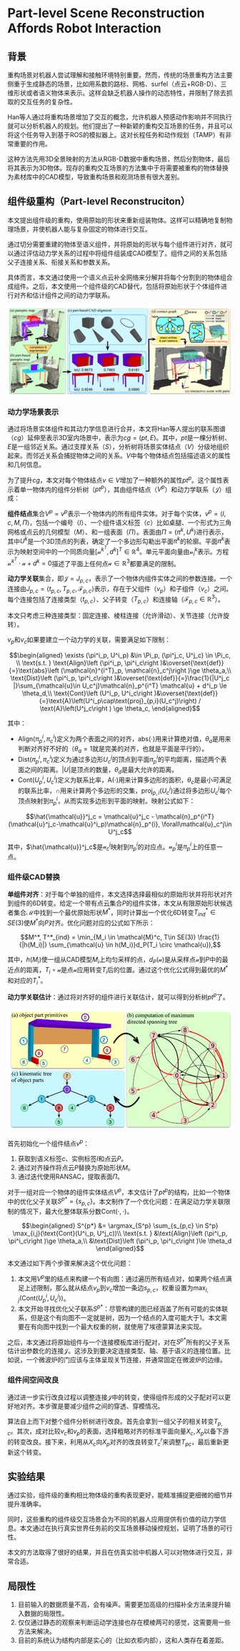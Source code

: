 # Part-level Scene Reconstruction Affords Robot Interaction

## 背景

重构场景对机器人尝试理解和接触环境特别重要。然而，传统的场景重构方法主要侧重于生成静态的场景，比如用系数的路标、网格、surfel（点云+RGB-D）、三维形状或者语义物体来表示。这样会缺乏机器人操作的动态特性，并限制了除去抓取的交互任务的复杂性。

Han等人通过将重构场景增加了交互的概念，允许机器人预感动作影响并不同执行就可以分析机器人的规划。他们提出了一种新颖的重构交互场景的任务，并且可以将这个任务导入到基于ROS的模拟器上。这对长程任务和动作规划（TAMP）有非常重要的作用。

这种方法先用3D全景映射的方法从RGB-D数据中重构场景，然后分割物体，最后将其表示为3D物体。现存的重构交互场景的方法集中于将需要被重构的物体替换为素材库中的CAD模型，导致重构场景和观测场景有很大差别。

## 组件级重构（Part-level Reconstruciton）

本文提出组件级的重构，使用原始的形状来重新组装物体。这样可以精确地复制物理场景，并使机器人能与复杂固定的物体进行交互。

通过切分需要重建的物体至语义组件，并将原始的形状与每个组件进行对齐，就可以通过评估动力学关系的过程中将组件组装成CAD模型了。组件之间的关系包括父子连接关系、衔接关系和参数关系。

具体而言，本文通过使用一个语义点云补全网络来分解并将每个分割到的物体组合成组件。之后，本文使用一个组件级的CAD替代，包括将原始形状于个体组件进行对齐和估计组件之间的动力学联系。

![Fig1](./Fig/Part-level%20interactive%20secne%20reconstruction.png)

### 动力学场景表示

通过将场景实体组件和其动力学信息进行合并，本文将Han等人提出的联系图谱（$cg$）延伸至表示3D室内场景中，表示为$cg=(pt, E)$。其中，$pt$是一棵分析树、$E$是一组邻近关系。通过支撑关系（$S$），分析树将场景实体结点（$V$）分级地组织起来。而邻近关系会捕捉物体之间的关系。$V$中每个物体结点包括描述语义的属性和几何信息。

为了提升$cg$，本文对每个物体结点$v\in V$增加了一种额外的属性$pt^p$。这个属性表示着单一物体内的组件分析树（$pt^p$），其由组件结点（$V^p$）和动力学联系（$\mathcal{J}$）组成：

**组件结点**集合$V^p = v^p$表示一个物体内的所有组件实体。对于每个实体，$v^p = \left \langle l,c,M,\Pi \right \rangle$，包括一个编号（$l$）、一个组件语义标签（$c$）比如桌腿、一个形式为三角网格或点云的几何模型（$M$）、和一组表面（$\Pi$）。表面由$\Pi = (\pi^k, U^k)$进行表示，其中$U^k$是一个3D顶点的列表，确定了一个多边形勾勒出平面$\pi^k$的轮廓。平面$\pi^k$表示为映射空间中的一个同质向量$[\mathcal{n}^{k^T}, d^k]^T \in \mathbb{R}^4$。单元平面向量由$\mathcal{n}_i^k$表示。方程$\mathcal{n}^{k^T}\cdot \mathcal{u} + d^k = 0$描述了平面上任何点$\mathcal{u} \in \mathbb{R}^3$都要满足的限制。

**动力学关联**集合，即$\mathcal{J} = J_{p,c}$，表示了一个物体内组件实体之间的参数连接。一个连接由$J_{p,c} = \left \langle t_{p,c}, T_{p, c}, \mathcal{F}_{p,c} \right \rangle$表示，存在于父组件（$v_p$）和子组件（$v_c$）之间。每个连接包括了连接类型（$t_{p,c}$）、父子转变（$T_{p,c}$）和连接轴（$\mathcal{F}_{p,c} \in \mathbb{R}^3$）。

本文只考虑三种连接类型：固定连接、棱柱连接（允许滑动）、关节连接（允许旋转）。

$v_p$和$v_c$如果要建立一个动力学的关联，需要满足如下限制：

$$\begin{aligned}
\exists (\pi^i_p, U^i_p) &\in \Pi_p, (\pi^j_c, U^j_c) \in \Pi_c, \\
\text{s.t. } \text{Align}\left (\pi^i_p, \pi^i_c\right )&\overset{\text{def}}{=}\text{abs}\left (\mathcal{n}^{i^T}_p, \mathcal{n}_c^j\right )\ge \theta_a,\\
\text{Dist}\left (\pi^i_p, \pi^i_c\right )&\overset{\text{def}}{=}\frac{1}{|U^j_c |}\sum_{\mathcal{u}\in U_c^j}\mathcal{n}_p^{i^T} \mathcal{u} + d^i_p \le \theta_d,\\
\text{Cont}\left (U^i_p, U^i_c\right )&\overset{\text{def}}{=}\text{A}\left(U^i_p\cap\text{proj}_{p,i}(U_c^j)\right) / \text{A}\left(U^j_c\right ) \ge \theta_c,
\end{aligned}$$

其中：

- $\text{Align}\left (\pi^i_p, \pi^i_c\right )$定义为两个表面之间的对齐，$\text{abs}\left (\cdot\right )$用来计算绝对值，$\theta_a$是用来判断对齐好不好的（$\theta_a = 1$就是完美的对齐，也就是平面是平行的）。
- $\text{Dist}\left (\pi^i_p, \pi^i_c\right )$定义为通过多边形$U_c^j$的顶点到平面$\pi_p^i$的平均距离，描述两个表面之间的距离。$|U|$是顶点的数量，$\theta_d$是最大允许的距离。
- $\text{Cont}\left (U^i_p, U^i_c\right )$定义为联系比率，$\text{A}\left(\cdot \right)$用来计算多边形的面积，$\theta_c$是最小可满足的联系比率，$\cap$用来计算两个多边形的交集，$\text{proj}_{p,i}(U_c^j)$通过将多边形$U_c^j$每个顶点映射到$\pi_p^i$，从而实现多边形到平面的映射。映射公式如下：

$$\hat{\mathcal{u}}^j_c = \mathcal{u}^j_c - \mathcal{n}_p^{i^T}(\mathcal{u}^j_c-\mathcal{u}^i_p)\mathcal{n}_p^{i}, \forall\mathcal{u}_c^j\in U^j_c$$

其中，$\hat{\mathcal{u}}^j_c$是$\mathcal{u}^j_c$映射到$\pi_p^i$的对应点。$\mathcal{u}_p^i$是$\pi_p^i$上的任意一点。

### 组件级CAD替换

**单组件对齐**：对于每个单独的组件，本文选择选择最相似的原始形状并将形状对齐到组件的6D转变。给定一个带有点云集合$P$的组件实体，本文从有限原始形状候选者集合$\mathcal{M}$中找到一个最优原始形状$M^*$，同时计算出一个优化6D转变$T^*_{ind} \in SE(3)$使$M^*$向$P$对齐。优化问题对应的公式如下所示：

$$M^*, T^*_{ind} = \min_{M_i \in \mathcal{M}^c, T\in SE(3)} \frac{1}{|h(M_i)|} \sum_{\mathcal{u} \in h(M_i)}d_P(T_i \circ \mathcal{u}),$$

其中，$h(M_i)$使一组从CAD模型$M_i$上均匀采样的点，$d_P(\mathcal{u})$是从采样点$\mathcal{u}$到$P$中的最近点的距离，$T_i\circ \mathcal{u}$是点$\mathcal{u}$应用转变$T_i$后的位置。通过这个优化公式得到最优的$M^*$和对应的$T^*_i$。

**动力学关联估计**：通过将对齐好的组件进行关联估计，就可以得到分析树$pt^p$了。

![Fig2](./Fig/Kinamatic%20relation%20estimation.png)

首先初始化一个组件结点$v^p$：

1. 获取到语义标签$c$、实例标签$l$和点云$P$。
2. 通过对齐操作将点云$P$替换为原始形状$M$。
3. 通过迭代使用RANSAC，提取表面$\Pi$。

对于一组对应一个物体的组件实体结点$V^p$，本文估计了$pt^p$的结构，比如一个物体中的优化父子关联$S^{p*} = \{s_{p,c}\}$。本文制作了一个优化问题：在满足动力学关联限制的情况下，最大化整体联系分数$\text{Cont}(\cdot, \cdot)$。

$$\begin{aligned}
S^{p*} &= \argmax_{S^p} \sum_{s_{p,c} \in S^p} \max_{i,j}(\text{Cont}(U^i_p, U^j_c))\\
\text{s.t. } &\text{Align}\left (\pi^i_p, \pi^i_c\right )\ge \theta_a,\\
&\text{Dist}\left (\pi^i_p, \pi^i_c\right )\le \theta_d
\end{aligned}$$

本文通过如下两个步骤来解决这个优化问题：

1. 本文用$V^p$里的结点来构建一个有向图：通过遍历所有结点对，如果两个结点满足上述限制，那么就从结点$v_p$到$v_c$增加一条边$s_{p,c}$，权重设置为$\max_{i, j}(\text{Cont}(U^i_p, U^j_c))$。
2. 本文开始寻找优化父子联系$S^{p*}$：尽管构建的图已经涵盖了所有可能的实体联系，但是这个有向图不一定就是树，因为一个结点的入度可能大于1。本文需要在有向图中找到一个最大权重的树，就使用了埃德蒙算法来实现。

之后，本文通过将原始组件与一个连接模板库进行配对，对在$S^{p*}$所有的父子关系估计出参数化的连接$\mathcal{J}$。这涉及到要决定连接类型、轴、基于语义的连接位置。比如说，一个微波炉的门应该与主体呈现关节连接，并通常固定在微波炉的边缘。

### 组件间空间改良

通过进一步实行改良过程以调整连接$\mathcal{J}$中的转变，使得组件形成的父子配对可以更好地对齐。本步骤是要减少组件之间的穿透、穿模情况。

算法自上而下对整个组件分析树进行改良。首先会拿到一组父子的相关转变$T_{p,c}$。其次，成对比较$v_c$和$v_p$的表面，选择粗略对齐的标准平面向量$X_c,X_p$以备下游的转变改良。接下来，利用从$X_c$向$X_p$对齐的改良转变$T^r_c$来调整$T_{pc}$，最后重新更新这个转变。

## 实验结果

通过实验，组件级的重构相比物体级的重构表现更好，能精准捕捉更细微的细节并提升准确率。

同时，这些重构的组件级交互场景会为不同的机器人应用提供有价值的动力学信息。本文通过在执行真实世界任务前的交互场景移动操控规划，证明了场景的可行性。

本文的方法取得了很好的结果，并且在仿真实验中机器人可以对物体进行交互，非常合适。

## 局限性

1. 目前输入的数据质量不高，会有噪声。需要更加高级的扫描补全方法来提升输入数据的局限性。
2. 仅仅通过静态的观察来判断运动学连接也存在模棱两可的感觉，这需要用一些方法来解决。
3. 目前的系统认为结构内部是实心的（比如衣柜内部），这和人类存在着差距。

